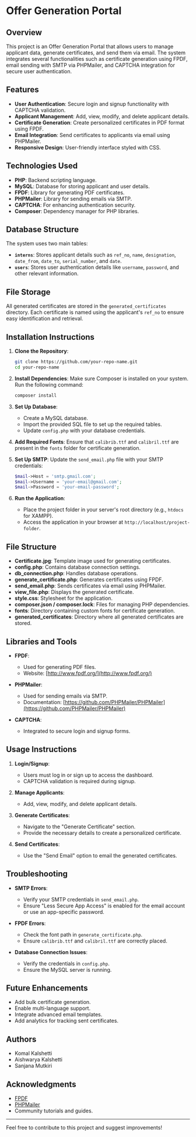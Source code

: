 # Offer Generation Portal

## Overview
This project is an Offer Generation Portal that allows users to manage applicant data, generate certificates, and send them via email. The system integrates several functionalities such as certificate generation using FPDF, email sending with SMTP via PHPMailer, and CAPTCHA integration for secure user authentication.

## Features
- **User Authentication**: Secure login and signup functionality with CAPTCHA validation.
- **Applicant Management**: Add, view, modify, and delete applicant details.
- **Certificate Generation**: Create personalized certificates in PDF format using FPDF.
- **Email Integration**: Send certificates to applicants via email using PHPMailer.
- **Responsive Design**: User-friendly interface styled with CSS.

## Technologies Used
- **PHP**: Backend scripting language.
- **MySQL**: Database for storing applicant and user details.
- **FPDF**: Library for generating PDF certificates.
- **PHPMailer**: Library for sending emails via SMTP.
- **CAPTCHA**: For enhancing authentication security.
- **Composer**: Dependency manager for PHP libraries.

## Database Structure
The system uses two main tables:
- **`interns`**: Stores applicant details such as `ref_no`, `name`, `designation`, `date_from`, `date_to`, `serial_number`, and `date`.
- **`users`**: Stores user authentication details like `username`, `password`, and other relevant information.

## File Storage
All generated certificates are stored in the `generated_certificates` directory. Each certificate is named using the applicant's `ref_no` to ensure easy identification and retrieval.

## Installation Instructions

1. **Clone the Repository**:
   ```bash
   git clone https://github.com/your-repo-name.git
   cd your-repo-name
   ```

2. **Install Dependencies**:
   Make sure Composer is installed on your system. Run the following command:
   ```bash
   composer install
   ```

3. **Set Up Database**:
   - Create a MySQL database.
   - Import the provided SQL file to set up the required tables.
   - Update `config.php` with your database credentials.

4. **Add Required Fonts**:
   Ensure that `calibrib.ttf` and `calibril.ttf` are present in the `fonts` folder for certificate generation.

5. **Set Up SMTP**:
   Update the `send_email.php` file with your SMTP credentials:
   ```php
   $mail->Host = 'smtp.gmail.com';
   $mail->Username = 'your-email@gmail.com';
   $mail->Password = 'your-email-password';
   ```

6. **Run the Application**:
   - Place the project folder in your server's root directory (e.g., `htdocs` for XAMPP).
   - Access the application in your browser at `http://localhost/project-folder`.

## File Structure
- **Certificate.jpg**: Template image used for generating certificates.
- **config.php**: Contains database connection settings.
- **db_connection.php**: Handles database operations.
- **generate_certificate.php**: Generates certificates using FPDF.
- **send_email.php**: Sends certificates via email using PHPMailer.
- **view_file.php**: Displays the generated certificate.
- **style.css**: Stylesheet for the application.
- **composer.json / composer.lock**: Files for managing PHP dependencies.
- **fonts**: Directory containing custom fonts for certificate generation.
- **generated_certificates**: Directory where all generated certificates are stored.

## Libraries and Tools
- **FPDF**:
  - Used for generating PDF files.
  - Website: [http://www.fpdf.org/](http://www.fpdf.org/)

- **PHPMailer**:
  - Used for sending emails via SMTP.
  - Documentation: [https://github.com/PHPMailer/PHPMailer](https://github.com/PHPMailer/PHPMailer)

- **CAPTCHA**:
  - Integrated to secure login and signup forms.

## Usage Instructions
1. **Login/Signup**:
   - Users must log in or sign up to access the dashboard.
   - CAPTCHA validation is required during signup.

2. **Manage Applicants**:
   - Add, view, modify, and delete applicant details.

3. **Generate Certificates**:
   - Navigate to the "Generate Certificate" section.
   - Provide the necessary details to create a personalized certificate.

4. **Send Certificates**:
   - Use the "Send Email" option to email the generated certificates.

## Troubleshooting
- **SMTP Errors**:
  - Verify your SMTP credentials in `send_email.php`.
  - Ensure "Less Secure App Access" is enabled for the email account or use an app-specific password.

- **FPDF Errors**:
  - Check the font path in `generate_certificate.php`.
  - Ensure `calibrib.ttf` and `calibril.ttf` are correctly placed.

- **Database Connection Issues**:
  - Verify the credentials in `config.php`.
  - Ensure the MySQL server is running.

## Future Enhancements
- Add bulk certificate generation.
- Enable multi-language support.
- Integrate advanced email templates.
- Add analytics for tracking sent certificates.



## Authors

- Komal Kalshetti
- Aishwarya Kalshetti
- Sanjana Mutkiri



## Acknowledgments
- [FPDF](http://www.fpdf.org/)
- [PHPMailer](https://github.com/PHPMailer/PHPMailer)
- Community tutorials and guides.

---
Feel free to contribute to this project and suggest improvements!

